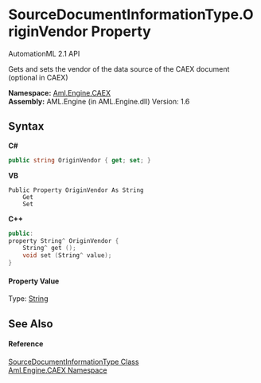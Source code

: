 # SourceDocumentInformationType.OriginVendor Property 
AutomationML 2.1 API 

Gets and sets the vendor of the data source of the CAEX document (optional in CAEX)

**Namespace:**&nbsp;<a href="N_Aml_Engine_CAEX">Aml.Engine.CAEX</a><br />**Assembly:**&nbsp;AML.Engine (in AML.Engine.dll) Version: 1.6

## Syntax

**C#**<br />
``` C#
public string OriginVendor { get; set; }
```

**VB**<br />
``` VB
Public Property OriginVendor As String
	Get
	Set
```

**C++**<br />
``` C++
public:
property String^ OriginVendor {
	String^ get ();
	void set (String^ value);
}
```


#### Property Value
Type: <a href="https://docs.microsoft.com/dotnet/api/system.string" target="_parent" rel="noopener noreferrer">String</a>

## See Also


#### Reference
<a href="T_Aml_Engine_CAEX_SourceDocumentInformationType">SourceDocumentInformationType Class</a><br /><a href="N_Aml_Engine_CAEX">Aml.Engine.CAEX Namespace</a><br />
